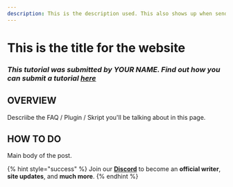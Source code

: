 ```yaml
---
description: This is the description used. This also shows up when sending the link.
---
```


# This is the title for the website

### *This tutorial was submitted by YOUR NAME. Find out how you can submit a tutorial [_here_](../contribute.md)*

## OVERVIEW

Descriibe the FAQ / Plugin / Skript you'll be talking about in this page.

## HOW TO DO

Main body of the post.

{% hint style="success" %}
Join our **[Discord](https://discord.gg/TYhH5bK)** to become an **official writer**, **site updates**, and **much more**.
{% endhint %}
